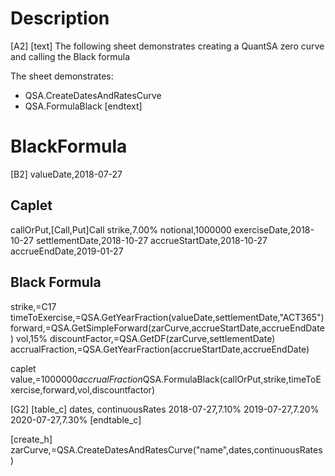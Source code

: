 # Description

[A2]
[text]
The following sheet demonstrates creating a QuantSA zero curve and 
calling the Black formula

The sheet demonstrates:
 * QSA.CreateDatesAndRatesCurve
 * QSA.FormulaBlack
[endtext]

# BlackFormula

[B2]
valueDate,2018-07-27

## Caplet
callOrPut,[Call,Put]Call
strike,7.00%
notional,1000000
exerciseDate,2018-10-27
settlementDate,2018-10-27
accrueStartDate,2018-10-27
accrueEndDate,2019-01-27

## Black Formula
strike,=C17
timeToExercise,=QSA.GetYearFraction(valueDate,settlementDate,"ACT365")
forward,=QSA.GetSimpleForward(zarCurve,accrueStartDate,accrueEndDate)
vol,15%
discountFactor,=QSA.GetDF(zarCurve,settlementDate)
accrualFraction,=QSA.GetYearFraction(accrueStartDate,accrueEndDate)
	
caplet value,=1000000*accrualFraction*QSA.FormulaBlack(callOrPut,strike,timeToExercise,forward,vol,discountfactor)

[G2]
[table_c]
dates, continuousRates
2018-07-27,7.10%
2019-07-27,7.20%
2020-07-27,7.30%
[endtable_c]

[create_h]
zarCurve,=QSA.CreateDatesAndRatesCurve("name",dates,continuousRates)
